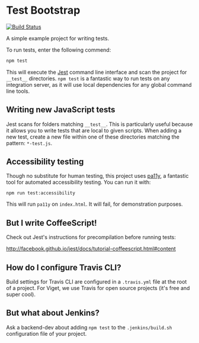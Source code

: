 # Test Bootstrap

[![Build Status](https://travis-ci.org/vigetlabs/test-bootstrap.png?branch=master)](https://travis-ci.org/vigetlabs/test-bootstrap)

A simple example project for writing tests.

To run tests, enter the following commend:

```javascript
npm test
```

This will execute the [Jest](http://facebook.github.io/jest/) command line interface and scan the project for `__test__` directories. `npm test` is a fantastic way to run tests on any integration server, as it will use local dependencies for any global command line tools.

## Writing new JavaScript tests

Jest scans for folders matching `__test__`. This is particularly useful because it allows you to write tests that are local to given scripts. When adding a new test, create a new file within one of these directories matching the pattern: `*-test.js`.

## Accessibility testing

Though no substitute for human testing, this project uses [pa11y](https://github.com/nature/pa11y), a fantastic tool for automated accessibility testing. You can run it with:

```
npm run test:accessibility
```

This will run `pa11y` on `index.html`. It will fail, for demonstration purposes.

## But I write CoffeeScript!

Check out Jest's instructions for precompilation before running tests:

http://facebook.github.io/jest/docs/tutorial-coffeescript.html#content

## How do I configure Travis CLI?

Build settings for Travis CLI are configured in a `.travis.yml` file at the root of a project. For Viget, we use Travis for open source projects (it's free and super cool).

## But what about Jenkins?

Ask a backend-dev about adding `npm test` to the `.jenkins/build.sh` configuration file of your project.
